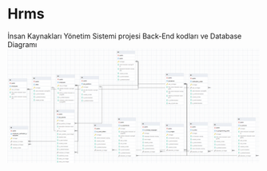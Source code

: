 # Hrms
İnsan Kaynakları Yönetim Sistemi projesi Back-End kodları ve Database Diagramı
![image](https://github.com/CerenBdk/HRMS-Project/blob/8629acb070e1a7d8a9b09c9c96e441165bad72b6/hrms/database_diagram.PNG)

